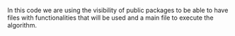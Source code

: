 In this code we are using the visibility of public packages to be able to have files with functionalities that will be used and a main file to execute the algorithm.